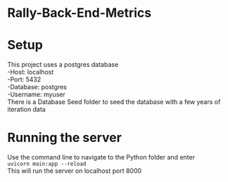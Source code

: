# Rally-Back-End-Metrics

# Setup
This project uses a postgres database<br>
-Host: localhost<br>
-Port: 5432<br>
-Database: postgres<br>
-Username: myuser<br>
There is a Database Seed folder to seed the database with a few years of iteration data<br>

# Running the server
  
Use the command line to navigate to the Python folder and enter<br>
`uvicorn main:app --reload` <br>
This will run the server on localhost port 8000<br>
